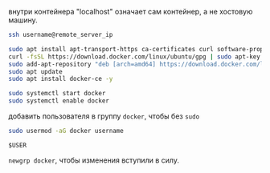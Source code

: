    внутри контейнера "localhost" означает сам контейнер, а не хостовую машину.
   ```sh
   ssh username@remote_server_ip
   ```

   ```sh
  sudo apt install apt-transport-https ca-certificates curl software-properties-common
  curl -fsSL https://download.docker.com/linux/ubuntu/gpg | sudo apt-key add -
  sudo add-apt-repository "deb [arch=amd64] https://download.docker.com/linux/ubuntu $(lsb_release -cs) stable"
  sudo apt update
  sudo apt install docker-ce -y
   ```

   ```sh
   sudo systemctl start docker
   sudo systemctl enable docker
   ```

добавить пользователя в группу `docker`, чтобы  без  `sudo` 

```sh
sudo usermod -aG docker username
```

`$USER`
 
`newgrp docker`, чтобы изменения вступили в силу.